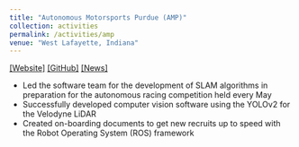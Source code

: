 ```yaml
---
title: "Autonomous Motorsports Purdue (AMP)"
collection: activities
permalink: /activities/amp
venue: "West Lafayette, Indiana"
---  
```

[[Website]](https://engineering.purdue.edu/AMP/)
[[GitHub]](https://github.com/kstrubel/AMP)
[[News]](https://www.wlfi.com/content/news/Purdues-Autonomous-Motorsports-put-their-self-driving-karts-to-the-test-509770201.html)

* Led the software team for the development of SLAM algorithms in preparation for the autonomous racing competition held every May
* Successfully developed computer vision software using the YOLOv2 for the Velodyne LiDAR
* Created on-boarding documents to get new recruits up to speed with the Robot Operating System (ROS) framework

